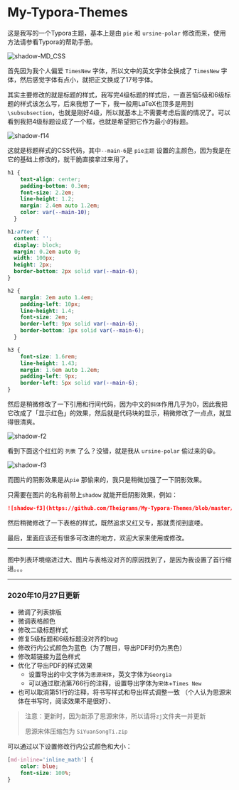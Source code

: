 # My-Typora-Themes

这是我写的一个Typora主题，基本上是由 `pie` 和 `ursine-polar` 修改而来，使用方法请参看Typora的帮助手册。

![shadow-MD_CSS](https://i.loli.net/2020/04/21/BrbJq6mpT58WHof.png)

首先因为我个人偏爱 `TimesNew` 字体，所以文中的英文字体全换成了 `TimesNew` 字体，然后感觉字体有点小，就把正文换成了17号字体。

其实主要修改的就是标题的样式，我写完4级标题的样式后，一直苦恼5级和6级标题的样式该怎么写，后来我想了一下，我一般用LaTeX也顶多是用到`\subsubsection`，也就是刚好4级，所以就基本上不需要考虑后面的情况了。可以看到我把4级标题设成了一个框，也就是希望把它作为最小的标题。

![shadow-f14](https://gitee.com//theigrams/FigureUpload/raw/master/https://gitee.com/theigrams/FigureUpload/f1.png)



这就是标题样式的CSS代码，其中`--main-6`是 `pie主题` 设置的主颜色，因为我是在它的基础上修改的，就干脆直接拿过来用了。

```css
h1 {
    text-align: center;
    padding-bottom: 0.3em;
    font-size: 2.2em;
    line-height: 1.2;
    margin: 2.4em auto 1.2em;
    color: var(--main-10);
  }

h1:after {
  content: '';
  display: block;
  margin: 0.2em auto 0;
  width: 100px;
  height: 2px;
  border-bottom: 2px solid var(--main-6);
}

h2 {
    margin: 2em auto 1.4em;
    padding-left: 10px;
    line-height: 1.4;
    font-size: 2em;
    border-left: 9px solid var(--main-6);
    border-bottom: 1px solid var(--main-6);
  }

h3 {
    font-size: 1.6rem;
    line-height: 1.43;
    margin: 1.6em auto 1.2em;
    padding-left: 9px;
    border-left: 5px solid var(--main-6);
}
```

然后是稍微修改了一下引用和行间代码，因为中文的`斜体`作用几乎为0，因此我把它改成了「显示红色」的效果，然后就是代码块的显示，稍微修改了一点点，就显得很清爽。


![shadow-f2](https://gitee.com//theigrams/FigureUpload/raw/master/https://gitee.com/theigrams/FigureUpload/f2.png)



看到下面这个红红的 `列表` 了么？没错，就是我从 `ursine-polar` 偷过来的😆。

![shadow-f3](https://gitee.com//theigrams/FigureUpload/raw/master/https://gitee.com/theigrams/FigureUpload/f3.png)

而图片的阴影效果是从`pie` 那偷来的，我只是稍微加强了一下阴影效果。

只需要在图片的名称前带上`shadow` 就能开启阴影效果，例如：
```markdown
![shadow-f3](https://github.com/Theigrams/My-Typora-Themes/blob/master/figure/f3.png)
```

然后稍微修改了一下表格的样式，既然追求又红又专，那就贯彻到底喽。

最后，里面应该还有很多可改进的地方，欢迎大家来使用或修改。

----

图中列表环境缩进过大、图片与表格没对齐的原因找到了，是因为我设置了首行缩进。。。

---

### 2020年10月27日更新

- 微调了列表排版
- 微调表格颜色
- 修改二级标题样式
- 修复5级标题和6级标题没对齐的bug
- 修改行内公式颜色为蓝色（为了醒目，导出PDF时仍为黑色）
- 修改超链接为蓝色样式
- 优化了导出PDF的样式效果
  - 设置导出的中文字体为`思源宋体`，英文字体为`Georgia`
  - 可以通过取消第766行的注释，设置导出字体为`宋体`+`Times New`
- 也可以取消第51行的注释，将书写样式和导出样式调整一致
  （个人认为思源宋体在书写时，阅读效果不是很好）、

> 注意：更新时，因为新添了思源宋体，所以请将`zj`文件夹一并更新
>
> 思源宋体压缩包为 `SiYuanSongTi.zip`

可以通过以下设置修改行内公式颜色和大小：

```css
[md-inline='inline_math'] {
    color: blue;
    font-size: 100%;
}
```



